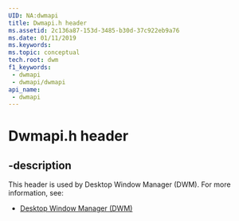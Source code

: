```yaml
---
UID: NA:dwmapi
title: Dwmapi.h header
ms.assetid: 2c136a87-153d-3485-b30d-37c922eb9a76
ms.date: 01/11/2019
ms.keywords: 
ms.topic: conceptual
tech.root: dwm
f1_keywords:
 - dwmapi
 - dwmapi/dwmapi
api_name:
 - dwmapi
---
```


# Dwmapi.h header


## -description

This header is used by Desktop Window Manager (DWM). For more information, see:

- [Desktop Window Manager (DWM)](../_dwm/index.md)

